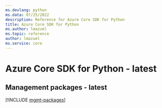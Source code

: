```yaml
---
ms.devlang: python
ms.data: 07/25/2022
description: Reference for Azure Core SDK for Python
title: Azure Core SDK for Python
ms.author: lmazuel
ms.topic: reference
author: lmazuel
ms.service: core
---
```

# Azure Core SDK for Python - latest

## Management packages - latest
[!INCLUDE [mgmt-packages](core-mgmt-index.md)]